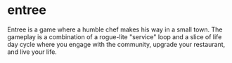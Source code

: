 # entree

Entree is a game where a humble chef makes his way in a small town. The gameplay is a combination of a rogue-lite "service" loop and a slice of life day cycle where you engage with the community, upgrade your restaurant, and live your life.
